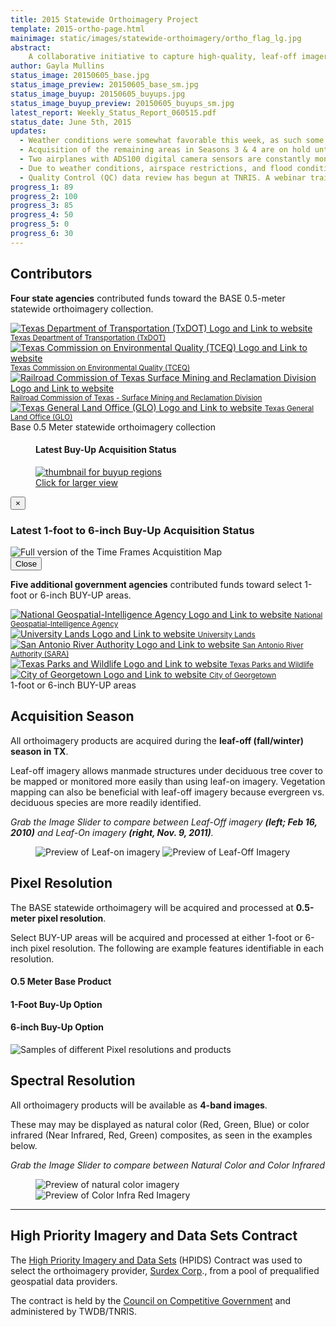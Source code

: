 ```yaml
---
title: 2015 Statewide Orthoimagery Project
template: 2015-ortho-page.html
mainimage: static/images/statewide-orthoimagery/ortho_flag_lg.jpg
abstract: 
    A collaborative initiative to capture high-quality, leaf-off imagery for the entire state, slated for public release in Winter 2015.
author: Gayla Mullins
status_image: 20150605_base.jpg
status_image_preview: 20150605_base_sm.jpg
status_image_buyup: 20150605_buyups.jpg
status_image_buyup_preview: 20150605_buyups_sm.jpg
latest_report: Weekly_Status_Report_060515.pdf
status_date: June 5th, 2015
updates:
  - Weather conditions were somewhat favorable this week, as such some imagery acquisition progress was made over the past week.
  - Acquisition of the remaining areas in Seasons 3 & 4 are on hold until conditions return to normal after major flood events in late May & early June. One exception is the TX/MX border area which is open for imagery acquisition.
  - Two airplanes with ADS100 digital camera sensors are constantly monitoring the conditions to take advantage of any opportunity to acquire imagery.
  - Due to weather conditions, airspace restrictions, and flood conditions affecting the overall project, the acquisition season end date for the remaining areas of the state, Seasons 2, 3, and 4 was extended to June 30, 2015.
  - Quality Control (QC) data review has begun at TNRIS. A webinar training session will be held on June 9, 2015 for QC participants.
progress_1: 89
progress_2: 100
progress_3: 85 
progress_4: 50
progress_5: 0
progress_6: 30
---
```


## Contributors
<p class="lead"><strong>Four state agencies</strong> contributed funds toward the BASE 0.5-meter statewide orthoimagery collection.</p>
<section class="base-collection">
    <div class="row">
      <div class="col-xs-3">
        <a title="Visit the Texas Department of Transportation website" class="partner" href="http://www.txdot.gov">
          <img class="img-responsive" src="{{m.link('static/images/statewide-orthoimagery/logos/txdot.jpg')}}" alt="Texas Department of Transportation (TxDOT) Logo and Link to website">
          <small class="hidden-xs">Texas Department of Transportation (TxDOT)</small>
        </a>
        <span class="glyphicon glyphicon-arrow-down"></span>
      </div>
        <div class="col-xs-3">
        <a class="partner" href="http://www.tceq.state.tx.us">
          <img title="Visit the Texas Commission on Environmental Quality (TCEQ) website" class="img-responsive" src="{{m.link('static/images/statewide-orthoimagery/logos/tceq_logo.jpg')}}" alt="Texas Commission on Environmental Quality (TCEQ) Logo and Link to website">
          <small class="hidden-xs">Texas Commission on Environmental Quality (TCEQ)</small>
        </a>
        <span class="glyphicon glyphicon-arrow-down"></span>
      </div>
      <div class="col-xs-3">
        <a class="partner" href="http://www.rrc.state.tx.us">
          <img class="img-responsive" src="{{m.link('static/images/statewide-orthoimagery/logos/rrc_logo.jpg')}}" alt="Railroad Commission of Texas Surface Mining and Reclamation Division Logo and Link to website">
          <small class="hidden-xs">Railroad Commission of Texas - Surface Mining and Reclamation Division</small>
        </a>
        <span class="glyphicon glyphicon-arrow-down"></span>
      </div>
      <div class="col-xs-3">
        <a class="partner" href="http://www.glo.texas.gov">
          <img class="img-responsive" src="{{m.link('static/images/statewide-orthoimagery/logos/glo_logo.jpg')}}" alt="Texas General Land Office (GLO) Logo and Link to website">
          <small class="hidden-xs">Texas General Land Office (GLO)</small>
        </a>
        <span class="glyphicon glyphicon-arrow-down"></span>
      </div>
   </div>
   <div class="row">
      <div class="contributor-box">
        Base 0.5 Meter statewide orthoimagery collection
      </div>
   </div>
</section>


<figure class="buy-up">
        <h4>Latest Buy-Up Acquisition Status</h4>
        <a href="#buy-ups-map" data-toggle="modal">
            <img src="{{m.link('static/images/statewide-orthoimagery/weekly-updates/' + status_image_buyup_preview)}}" alt="thumbnail for buyup regions">
          <figcaption class="text-right hidden-xs"><i class="glyphicon glyphicon-search"></i> Click for larger view</figcaption>
        </a>
</figure>
<div class="modal fade" id="buy-ups-map" tabindex="-1" role="dialog" aria-labelledby="myModalLabel" aria-hidden="true">
    <div class="modal-dialog">
        <div class="modal-content">
            <div class="modal-header">
                <button type="button" class="close" data-dismiss="modal" aria-label="Close"><span aria-hidden="true">&times;</span>
                </button>
                <h3>Latest 1-foot to 6-inch Buy-Up Acquisition Status</h3>
            </div>
            <div class="modal-body">
                <img class="img-responsive" src="{{m.link('static/images/statewide-orthoimagery/weekly-updates/' + status_image_buyup)}}" alt="Full version of the Time Frames Acquistition Map">
            </div>
            <div class="modal-footer">
                <button type="button" class="btn btn-default" data-dismiss="modal">Close</button>
            </div>
        </div>
    </div>
  </div>

<p class="lead"><strong>Five additional government agencies</strong> contributed funds toward select 1-foot or 6-inch BUY-UP areas.</p>

<section class="buy-ups">
    <div class="row partner-container">
      <div class="col-xs-5ths">
        <a class="partner"  href="https://www.nga.mil/Pages/default.aspx">
          <img class="img-responsive" src="{{m.link('static/images/statewide-orthoimagery/logos/space_logo.jpg')}}" alt="National Geospatial-Intelligence Agency Logo and Link to website">
          <small class="hidden-xs">National Geospatial-Intelligence Agency</small>
        </a>
        <span class="glyphicon glyphicon-arrow-down"></span>
      </div>
      <div class="col-xs-5ths">
        <a class="partner" href="http://www.utlands.utsystem.edu">
          <img class="img-responsive" src="{{m.link('static/images/statewide-orthoimagery/logos/lands_logo.jpg')}}" alt="University Lands Logo and Link to website">
          <small class="hidden-xs">University Lands</small>
        </a>
        <span class="glyphicon glyphicon-arrow-down"></span>
      </div>
     <div class="col-xs-5ths">
        <a class="partner" href="https://www.sara-tx.org">
          <img class="img-responsive" src="{{m.link('static/images/statewide-orthoimagery/logos/sara_logo.jpg')}}" alt="San Antonio River Authority Logo and Link to website">
          <small class="hidden-xs">San Antonio River Authority (SARA)</small>
        </a>
        <span class="glyphicon glyphicon-arrow-down"></span>
      </div>
     <div class="col-xs-5ths">
        <a class="partner" href="http://tpwd.texas.gov">
          <img class="img-responsive" src="{{m.link('static/images/statewide-orthoimagery/logos/tpwd_logo.jpg')}}" alt="Texas Parks and Wildlife Logo and Link to website">
          <small class="hidden-xs">Texas Parks and Wildlife</small>
        </a>
        <span class="glyphicon glyphicon-arrow-down"></span>
      </div>
     <div class="col-xs-5ths">
        <a class="partner" href="https://georgetown.org">
          <img class="img-responsive" src="{{m.link('static/images/statewide-orthoimagery/logos/georgetown_logo.jpg')}}" alt="City of Georgetown Logo and Link to website">
          <small class="hidden-xs">City of Georgetown</small>
        </a>
        <span class="glyphicon glyphicon-arrow-down"></span>
      </div>
   </div>
<div class="row">
  <div class="contributor-box col-xs-12">
    1-foot or 6-inch BUY-UP areas
  </div>
</div>
</section>

<h2>Acquisition Season</h2>

<p class="lead">All orthoimagery products are acquired during the <strong>leaf-off (fall/winter) season in TX</strong>.</p>

<p>Leaf-off imagery allows manmade structures under deciduous tree cover to be mapped or monitored more easily than using leaf-on imagery. Vegetation mapping can also be beneficial with leaf-off imagery because evergreen vs. deciduous species are more readily identified.</p>

*Grab the Image Slider to compare between Leaf-Off imagery **(left; Feb 16, 2010)** and Leaf-On imagery **(right, Nov. 9, 2011)**.*

<figure>
<div id="imageCompare7" class='twentytwenty-container leaf-off-on'>
  <img src="{{m.link('static/images/statewide-orthoimagery/leaf_off.jpg')}}" alt="Preview of Leaf-on imagery">
  <img src="{{m.link('static/images/statewide-orthoimagery/leaf_on.jpg')}}" alt="Preview of Leaf-Off Imagery">
</div>
</figure>

## Pixel Resolution 
<p class="lead">The BASE statewide orthoimagery will be acquired and processed at <strong>0.5-meter pixel resolution</strong>.</p>

Select BUY-UP areas will be acquired and processed at either 1-foot or 6-inch pixel resolution. The following are example features identifiable in each resolution.
<div class="row">
  <div class="col-xs-4">
    <h4>O.5 Meter <strong>Base Product</strong></h4>
  </div>
  <div class="col-xs-4">
    <h4>1-Foot <strong>Buy-Up Option</strong></h4>
  </div>
  <div class="col-xs-4">
    <h4>6-inch <strong>Buy-Up Option</strong></h4>
  </div>
</div>
<img class="img-responsive" src="{{m.link('static/images/statewide-orthoimagery/pixel_rez.jpg')}}" alt="Samples of different Pixel resolutions and products">


## Spectral Resolution
<p class="lead">All orthoimagery products will be available as <strong>4-band images</strong>.</p>

These may may be displayed as natural color (Red, Green, Blue) or color infrared (Near Infrared, Red, Green) composites, as seen in the examples below.

*Grab the Image Slider to compare between Natural Color and Color Infrared*
<figure>
<div id="imageCompare7" class='twentytwenty-container natural-color-infrared'>
  <img src="{{m.link('static/images/statewide-orthoimagery/4_band_nc.jpg')}}" alt="Preview of natural color imagery">
  <img src="{{m.link('static/images/statewide-orthoimagery/4_band_ir.jpg')}}" alt="Preview of Color Infra Red Imagery">
</div>
</figure>

***

## High Priority Imagery and Data Sets Contract

The [High Priority Imagery and Data Sets](high-priority-imagery-data-sets) (HPIDS) Contract was used to select the orthoimagery provider, [Surdex Corp](http://www.surdex.com)., from a pool of prequalified geospatial data providers. 

The contract is held by the [Council on Competitive Government](http://www.ccg.state.tx.us) and administered by TWDB/TNRIS.
